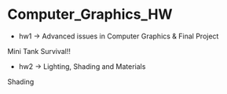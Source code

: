 # Computer_Graphics_HW
* hw1 -> Advanced issues in Computer Graphics & Final Project

Mini Tank Survival!!

* hw2 -> Lighting, Shading and Materials

Shading

